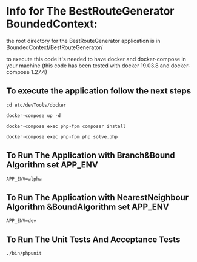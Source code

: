 # Info for The BestRouteGenerator BoundedContext:

the root directory for the BestRouteGenerator application is in BoundedContext/BestRouteGenerator/ 

to execute this code it's needed to have docker and docker-compose in your machine 
(this code has been tested with docker 19.03.8 and docker-compose 1.27.4)

## To execute the application follow the next steps
`cd etc/devTools/docker`

`docker-compose up -d`

`docker-compose exec php-fpm composer install`

`docker-compose exec php-fpm php solve.php`

## To Run The Application with Branch&Bound Algorithm set APP_ENV
`APP_ENV=alpha`

## To Run The Application with NearestNeighbour Algorithm &BoundAlgorithm set APP_ENV
`APP_ENV=dev`

## To Run The Unit Tests And Acceptance Tests
`./bin/phpunit`



